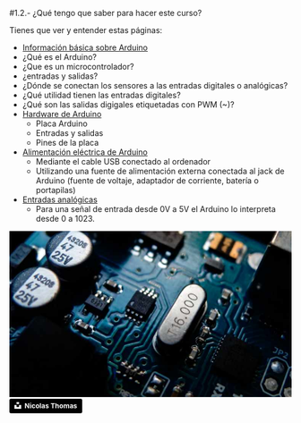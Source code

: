 #1.2.- ¿Qué tengo que saber para hacer este curso?

Tienes que ver y entender estas páginas:
*  [Información básica sobre Arduino](https://catedu.gitbooks.io/programa-arduino-mediante-codigo/content/informacin_bsica_sobre_arduino.html)
 * ¿Qué es el Arduino?
 * ¿Que es un microcontrolador?
 * ¿entradas y salidas?
 * ¿Dónde se conectan los sensores a las entradas digitales o analógicas? 
 * ¿Qué utilidad tienen las entradas digitales?
 * ¿Qué son las salidas digigales etiquetadas con PWM (~)?
* [Hardware de Arduino](https://catedu.gitbooks.io/programa-arduino-mediante-codigo/content/hardware.html)
  * Placa Arduino
  * Entradas y salidas
  * Pines de la placa
* [Alimentación eléctrica de Arduino](https://catedu.gitbooks.io/programa-arduino-mediante-codigo/content/alimentacin_elctrica_de_arduino.html)
  * Mediante el cable USB conectado al ordenador
  * Utilizando una fuente de alimentación externa conectada al jack de Arduino (fuente de voltaje, adaptador de corriente, batería o portapilas)
* [Entradas analógicas](https://catedu.gitbooks.io/programa-arduino-mediante-codigo/content/conexiones_analgicas.html)
  * Para una señal de entrada desde 0V a 5V el Arduino lo interpreta desde 0 a 1023.
 
 
 ![](/assets/placaarduino.jpg)
 <a style="background-color:black;color:white;text-decoration:none;padding:4px 6px;font-family:-apple-system, BlinkMacSystemFont, &quot;San Francisco&quot;, &quot;Helvetica Neue&quot;, Helvetica, Ubuntu, Roboto, Noto, &quot;Segoe UI&quot;, Arial, sans-serif;font-size:12px;font-weight:bold;line-height:1.2;display:inline-block;border-radius:3px" href="https://unsplash.com/@nicolasthomas?utm_medium=referral&amp;utm_campaign=photographer-credit&amp;utm_content=creditBadge" target="_blank" rel="noopener noreferrer" title="Download free do whatever you want high-resolution photos from Nicolas Thomas"><span style="display:inline-block;padding:2px 3px"><svg xmlns="http://www.w3.org/2000/svg" style="height:12px;width:auto;position:relative;vertical-align:middle;top:-2px;fill:white" viewBox="0 0 32 32"><title>unsplash-logo</title><path d="M10 9V0h12v9H10zm12 5h10v18H0V14h10v9h12v-9z"></path></svg></span><span style="display:inline-block;padding:2px 3px">Nicolas Thomas</span></a>